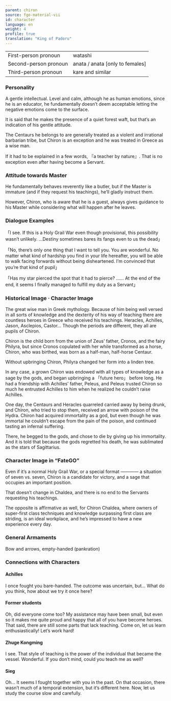 ```yaml
---
parent: chiron
source: fgo-material-vii
id: character
language: en
weight: 4
profile: true
translation: "King of Padoru"
---
```


<table>
  <tr><td>First-person pronoun</td><td>watashi</td></tr>
  <tr><td>Second-person pronoun</td><td>anata / anata [only to females]</td></tr>
  <tr><td>Third-person pronoun</td><td>kare and similar</td></tr>
</table>

### Personality

A gentle intellectual.
Level and calm, although he as human emotions, since he is an educator, he fundamentally doesn’t deem acceptable letting the negative emotions come to the surface.

It is said that he makes the presence of a quiet forest waft, but that’s an indication of his gentle attitude.

The Centaurs he belongs to are generally treated as a violent and irrational barbarian tribe, but Chiron is an exception and he was treated in Greece as a wise man.

If it had to be explained in a few words, 『a teacher by nature』.
That is no exception even after having become a Servant.

### Attitude towards Master

He fundamentally behaves reverently like a butler, but if the Master is immature (and if they request his teachings), he’ll gladly instruct them.

However, Chiron, who is aware that he is a guest, always gives guidance to his Master while considering what will happen after he leaves.

### Dialogue Examples

「I see. If this is a Holy Grail War even though provisional,
this possibility wasn’t unlikely.
…Destiny sometimes bares its fangs even to us the dead」

「No, there’s only one thing that I want to tell you. You are wonderful.
No matter what kind of hardship you find in your life hereafter,
you will be able to walk facing forwards without being disheartened.
I’m convinced that you’re that kind of pupil」

「Has my star pierced the spot that it had to pierce?
…… At the end of the end, it seems I finally managed to fulfill my duty as a Servant」

### Historical Image · Character Image

The great wise man in Greek mythology.
Because of him being well versed in all sorts of knowledge and the dexterity of his way of teaching there are countless heroes in Greece who received his teachings.
Heracles, Achilles, Jason, Asclepios, Castor… Though the periods are different, they all are pupils of Chiron.

Chiron is the child born from the union of Zeus’ father, Cronos, and the fairy Philyra, but since Cronos copulated with her while transformed as a horse, Chiron, who was birthed, was born as a half-man, half-horse Centaur.

Without upbringing Chiron, Philyra changed her form into a linden tree.

In any case, a grown Chiron was endowed with all types of knowledge as a sage by the gods, and began upbringing a 「future hero」 before long.
He had a friendship with Achilles’ father, Peleus, and Peleus trusted Chiron so much he entrusted Achilles to him when he realized he couldn’t raise Achilles.

One day, the Centaurs and Heracles quarreled carried away by being drunk, and Chiron, who tried to stop them, received an arrow with poison of the Hydra.
Chiron had acquired immortality as a god, but even though he was immortal he couldn’t escape from the pain of the poison, and continued tasting an infernal suffering.

There, he begged to the gods, and chose to die by giving up his immortality.
And it is told that because the gods regretted his death, he was sublimated as the stars of Sagittarius.

### Character Image in “FateGO”

Even if it’s a normal Holy Grail War, or a special format ———— a situation of seven vs. seven, Chiron is a candidate for victory, and a sage that occupies an important position.

That doesn’t change in Chaldea, and there is no end to the Servants requesting his teachings.

The opposite is affirmative as well, for Chiron Chaldea, where owners of super-first class techniques and knowledge surpassing first class are striding, is an ideal workplace, and he’s impressed to have a new experience every day.

### General Armaments

Bow and arrows, empty-handed (pankration)

### Connections with Characters

#### Achilles

I once fought you bare-handed.
The outcome was uncertain, but…
What do you think, how about we try it once here?

#### Former students

Oh, did everyone come too?
My assistance may have been small, but even so it makes me quite proud and happy that all of you have become heroes.
That said, there are still some parts that lack teaching.
Come on, let us learn enthusiastically! Let’s work hard!

#### Zhuge Kongming

I see. That style of teaching is the power of the individual that became the vessel.
Wonderful. If you don’t mind, could you teach me as well?

#### Sieg

Oh… It seems I fought together with you in the past.
On that occasion, there wasn’t much of a temporal extension, but it’s different here.
Now, let us study the course slow and carefully.

